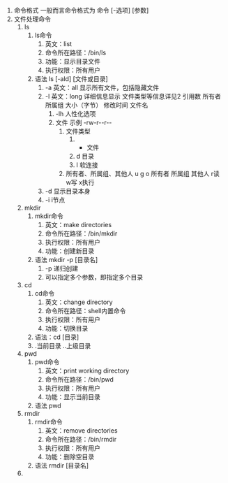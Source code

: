 1. 命令格式 一般而言命令格式为 命令 [-选项] [参数]
2. 文件处理命令
	1. ls
		1. ls命令 
			1. 英文：list 
			2. 命令所在路径：/bin/ls 
			3. 功能：显示目录文件
			4. 执行权限：所有用户
		2. 语法 ls [-ald] [文件或目录]
			1. -a 英文：all 显示所有文件，包括隐藏文件
			2. -l 英文：long 详细信息显示
				文件类型等信息详见2 引用数 所有者 所属组 大小（字节） 修改时间 文件名
				1. -lh 人性化选项
				2. 文件 示例 -rw-r--r--
					1. 文件类型
						1. - 文件
						2. d 目录
						3. l 软连接
					2. 所有者、所属组、其他人
						u	        g	      o
						所有者    所属组	 其他人
						r读	       w写	     x执行
			3. -d 显示目录本身
			4. -i i节点
	2. mkdir
		1. mkdir命令
			1. 英文：make directories
			2. 命令所在路径：/bin/mkdir
			3. 执行权限：所有用户
			4. 功能：创建新目录
		2. 语法 mkdir -p [目录名]
			1. -p 递归创建
			2. 可以指定多个参数，即指定多个目录
	3. cd
		1. cd命令
			1. 英文：change directory
			2. 命令所在路径：shell内置命令
			3. 执行权限：所有用户
			4. 功能：切换目录
		2. 语法：cd [目录]
		3. .当前目录 ..上级目录
	4. pwd
		1. pwd命令
			1. 英文：print working directory
			2. 命令所在路径：/bin/pwd
			3. 执行权限：所有用户
			4. 功能：显示当前目录
		2. 语法 pwd
	5. rmdir
		1. rmdir命令
			1. 英文：remove directories
			2. 命令所在路径：/bin/rmdir
			3. 执行权限：所有用户
			4. 功能：删除空目录
		2. 语法 rmdir [目录名]
	6. 